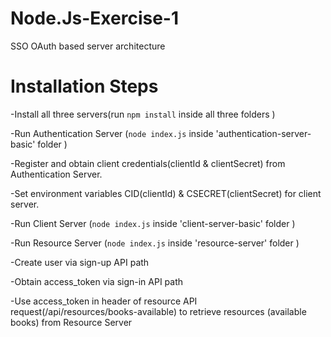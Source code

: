 # Node.Js-Exercise-1
SSO OAuth based server architecture

# Installation Steps
-Install all three servers(run `npm install` inside all three folders )

-Run Authentication Server (`node index.js` inside 'authentication-server-basic' folder )

-Register and obtain client credentials(clientId & clientSecret) from Authentication Server.

-Set environment variables CID(clientId) & CSECRET(clientSecret)  for client server.

-Run Client Server (`node index.js` inside 'client-server-basic' folder )

-Run Resource Server (`node index.js` inside 'resource-server' folder )

-Create user via sign-up API path

-Obtain access_token via sign-in API path

-Use access_token in header of  resource API request(/api/resources/books-available) to retrieve resources (available books) from Resource Server

